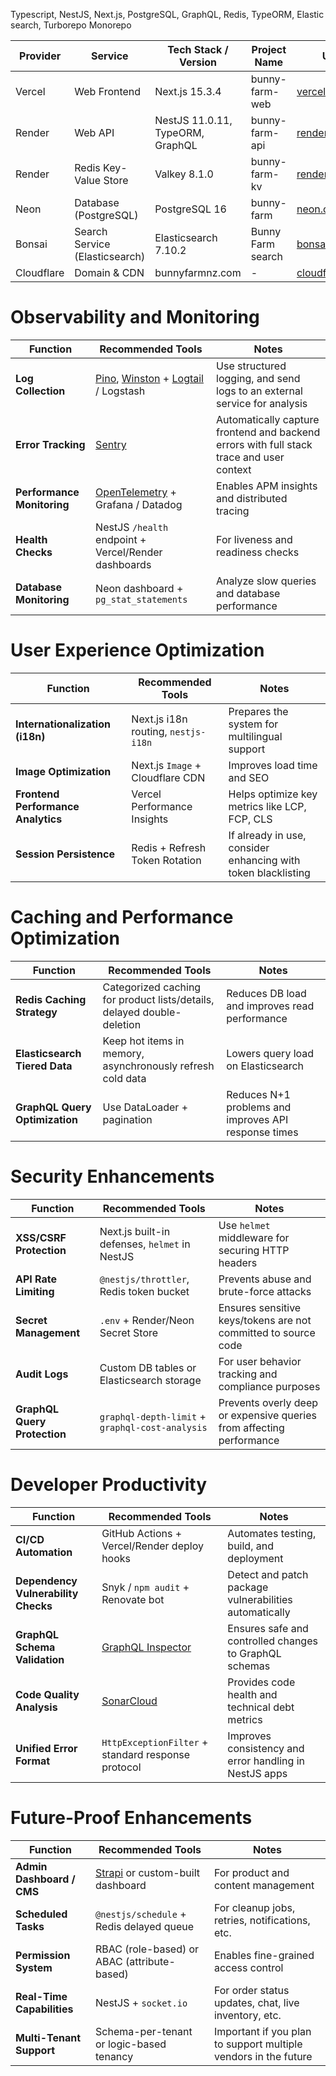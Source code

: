 Typescript, NestJS, Next.js, PostgreSQL, GraphQL, Redis, TypeORM, Elastic search, Turborepo Monorepo

| Provider   | Service                        | Tech Stack / Version             | Project Name      | URL                                       |
| ---------- | ------------------------------ |----------------------------------| ----------------- | ----------------------------------------- |
| Vercel     | Web Frontend                   | Next.js 15.3.4                   | bunny-farm-web    | [vercel.com](https://vercel.com/)         |
| Render     | Web API                        | NestJS 11.0.11, TypeORM, GraphQL | bunny-farm-api    | [render.com](https://render.com/)         |
| Render     | Redis Key-Value Store          | Valkey 8.1.0                     | bunny-farm-kv     | [render.com](https://render.com/)         |
| Neon       | Database (PostgreSQL)          | PostgreSQL 16                    | bunny-farm        | [neon.com](https://neon.com/)             |
| Bonsai     | Search Service (Elasticsearch) | Elasticsearch 7.10.2             | Bunny Farm search | [bonsai.io](https://bonsai.io/)           |
| Cloudflare | Domain & CDN                   | bunnyfarmnz.com                  | -                 | [cloudflare.com](https://cloudflare.com/) |


# Observability and Monitoring

| Function                   | Recommended Tools                                                                                                         | Notes                                                                                    |
| -------------------------- | ------------------------------------------------------------------------------------------------------------------------- | ---------------------------------------------------------------------------------------- |
| **Log Collection**         | [Pino](https://getpino.io/), [Winston](https://github.com/winstonjs/winston) + [Logtail](https://logtail.com/) / Logstash | Use structured logging, and send logs to an external service for analysis                |
| **Error Tracking**         | [Sentry](https://sentry.io)                                                                                               | Automatically capture frontend and backend errors with full stack trace and user context |
| **Performance Monitoring** | [OpenTelemetry](https://opentelemetry.io/) + Grafana / Datadog                                                            | Enables APM insights and distributed tracing                                             |
| **Health Checks**          | NestJS `/health` endpoint + Vercel/Render dashboards                                                                      | For liveness and readiness checks                                                        |
| **Database Monitoring**    | Neon dashboard + `pg_stat_statements`                                                                                     | Analyze slow queries and database performance                                            |

# User Experience Optimization

| Function                           | Recommended Tools                   | Notes                                                         |
| ---------------------------------- | ----------------------------------- | ------------------------------------------------------------- |
| **Internationalization (i18n)**    | Next.js i18n routing, `nestjs-i18n` | Prepares the system for multilingual support                  |
| **Image Optimization**             | Next.js `Image` + Cloudflare CDN    | Improves load time and SEO                                    |
| **Frontend Performance Analytics** | Vercel Performance Insights         | Helps optimize key metrics like LCP, FCP, CLS                 |
| **Session Persistence**            | Redis + Refresh Token Rotation      | If already in use, consider enhancing with token blacklisting |

# Caching and Performance Optimization

| Function                       | Recommended Tools                                                      | Notes                                                |
| ------------------------------ | ---------------------------------------------------------------------- | ---------------------------------------------------- |
| **Redis Caching Strategy**     | Categorized caching for product lists/details, delayed double-deletion | Reduces DB load and improves read performance        |
| **Elasticsearch Tiered Data**  | Keep hot items in memory, asynchronously refresh cold data             | Lowers query load on Elasticsearch                   |
| **GraphQL Query Optimization** | Use DataLoader + pagination                                            | Reduces N+1 problems and improves API response times |

# Security Enhancements

| Function                     | Recommended Tools                               | Notes                                                                |
| ---------------------------- | ----------------------------------------------- | -------------------------------------------------------------------- |
| **XSS/CSRF Protection**      | Next.js built-in defenses, `helmet` in NestJS   | Use `helmet` middleware for securing HTTP headers                    |
| **API Rate Limiting**        | `@nestjs/throttler`, Redis token bucket         | Prevents abuse and brute-force attacks                               |
| **Secret Management**        | `.env` + Render/Neon Secret Store               | Ensures sensitive keys/tokens are not committed to source code       |
| **Audit Logs**               | Custom DB tables or Elasticsearch storage       | For user behavior tracking and compliance purposes                   |
| **GraphQL Query Protection** | `graphql-depth-limit` + `graphql-cost-analysis` | Prevents overly deep or expensive queries from affecting performance |


# Developer Productivity

| Function                            | Recommended Tools                                                      | Notes                                                  |
| ----------------------------------- | ---------------------------------------------------------------------- | ------------------------------------------------------ |
| **CI/CD Automation**                | GitHub Actions + Vercel/Render deploy hooks                            | Automates testing, build, and deployment               |
| **Dependency Vulnerability Checks** | Snyk / `npm audit` + Renovate bot                                      | Detect and patch package vulnerabilities automatically |
| **GraphQL Schema Validation**       | [GraphQL Inspector](https://github.com/kamilkisiela/graphql-inspector) | Ensures safe and controlled changes to GraphQL schemas |
| **Code Quality Analysis**           | [SonarCloud](https://sonarcloud.io/)                                   | Provides code health and technical debt metrics        |
| **Unified Error Format**            | `HttpExceptionFilter` + standard response protocol                     | Improves consistency and error handling in NestJS apps |

# Future-Proof Enhancements

| Function                   | Recommended Tools                                      | Notes                                                           |
| -------------------------- | ------------------------------------------------------ | --------------------------------------------------------------- |
| **Admin Dashboard / CMS**  | [Strapi](https://strapi.io/) or custom-built dashboard | For product and content management                              |
| **Scheduled Tasks**        | `@nestjs/schedule` + Redis delayed queue               | For cleanup jobs, retries, notifications, etc.                  |
| **Permission System**      | RBAC (role-based) or ABAC (attribute-based)            | Enables fine-grained access control                             |
| **Real-Time Capabilities** | NestJS + `socket.io`                                   | For order status updates, chat, live inventory, etc.            |
| **Multi-Tenant Support**   | Schema-per-tenant or logic-based tenancy               | Important if you plan to support multiple vendors in the future |
